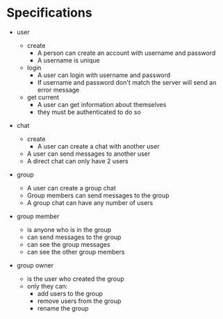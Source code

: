 # Specifications

- user
  - create
    - A person can create an account with username and password
    - A username is unique
  - login
    - A user can login with username and password
    - If username and password don't match the server will send an error message
  - get current
    - A user can get information about themselves
    - they must be authenticated to do so

- chat
  - create
    - A user can create a chat with another user
  - A user can send messages to another user
  - A direct chat can only have 2 users

- group
  - A user can create a group chat
  - Group members can send messages to the group
  - A group chat can have any number of users

- group member
  - is anyone who is in the group
  - can send messages to the group
  - can see the group messages
  - can see the other group members

- group owner
  - is the user who created the group
  - only they can:
    - add users to the group
    - remove users from the group
    - rename the group
